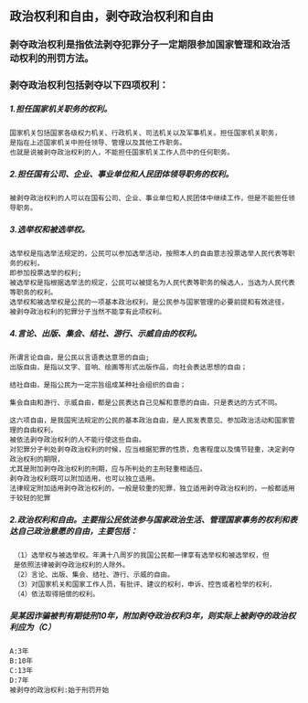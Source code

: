 ## 政治权利和自由，剥夺政治权利和自由

### 剥夺政治权利是指依法剥夺犯罪分子一定期限参加国家管理和政治活动权利的刑罚方法。
### 剥夺政治权利包括剥夺以下四项权利：
##### 1.担任国家机关职务的权利。
    国家机关包括国家各级权力机关、行政机关、司法机关以及军事机关。担任国家机关职务，
    是指在上述国家机关中担任领导、管理以及其他工作职务。
    也就是说被剥夺政治权利的人，不能担任国家机关工作人员中的任何职务。
    
##### 2.担任国有公司、企业、事业单位和人民团体领导职务的权利。
    被剥夺政治权利的人可以在国有公司、企业、事业单位和人民团体中继续工作，但是不能担任领导职务。
    
##### 3.选举权和被选举权。
    选举权是指选举法规定的，公民可以参加选举活动，按照本人的自由意志投票选举人民代表等职务的权利，
    即参加投票选举的权利;
    被选举权是指根据选举法的规定，公民可以被提名为人民代表等职务的候选人，当选为人民代表等职务的权利。
    选举权和被选举权是公民的一项基本政治权利，是公民参与国家管理的必要前提和有效途径，
    被剥夺政治权利的犯罪分子当然不能享有此项权利。
    
##### 4.言论、出版、集会、结社、游行、示威自由的权利。
    所谓言论自由，是公民以言语表达意思的自由;
    出版自由，是指以文字、音响、绘画等形式出版作品，向社会表达思想的自由；
    
    结社自由，是指公民为一定宗旨组成某种社会组织的自由；
    
    集会自由和游行、示威自由，都是公民表达自己见解和意愿的自由，只是表达的方式不同。
    
    这六项自由，是我国宪法规定的公民的基本政治自由，是人民发表意见、参加政治活动和国家管理的自由权利，
    被依法剥夺政治权利的人不能行使这些自由。
    对犯罪分子判处剥夺政治权利的时候，应当根据犯罪的性质，危害程度以及情节轻重，决定剥夺政治权利的期限，
    尤其是附加剥夺政治权利的刑期，应与所判处的主刑轻重相适应。
    剥夺政治权利既可以附加适用，也可以独立适用。
    法律规定附加适用剥夺政治权利的，一般是较重的犯罪，独立适用剥夺政治权利的，一般都适用于较轻的犯罪
    
 ##### 2.政治权利和自由。主要指公民依法参与国家政治生活、管理国家事务的权利和表达自己政治意愿的自由，主要包括：
     （1）选举权与被选举权。年满十八周岁的我国公民都一律享有选举权和被选举权，但
     是依照法律被剥夺政治权利的人除外。
     （2）言论、出版、集会、结社、游行、示威的自由。
     （3）对国家机关和国家工作人员，有批评、建议的权利，申诉、控告或者检举的权利，
     （4）依法取得赔偿的权利。
     
##### 吴某因诈骗被判有期徒刑10年，附加剥夺政治权利3年，则实际上被剥夺的政治权利应为（C）
    A:3年
    B:10年
    C:13年
    D:7年
    被剥夺的政治权利:始于刑罚开始        